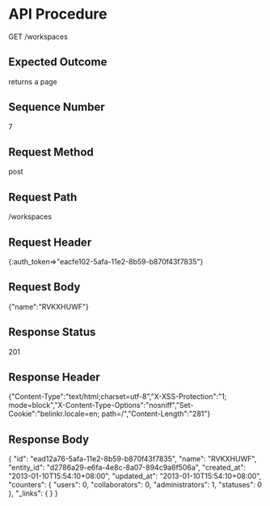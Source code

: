 # API Procedure
GET /workspaces
## Expected Outcome
returns a page
## Sequence Number
7
## Request Method
post
## Request Path
/workspaces
## Request Header
{:auth_token=>"eacfe102-5afa-11e2-8b59-b870f43f7835"}
## Request Body
{"name":"RVKXHUWF"}

## Response Status
201
## Response Header
{"Content-Type":"text/html;charset=utf-8","X-XSS-Protection":"1; mode=block","X-Content-Type-Options":"nosniff","Set-Cookie":"belinkr.locale=en; path=/","Content-Length":"281"}

## Response Body
{
  "id": "ead12a76-5afa-11e2-8b59-b870f43f7835",
  "name": "RVKXHUWF",
  "entity_id": "d2786a29-e6fa-4e8c-8a07-894c9a6f506a",
  "created_at": "2013-01-10T15:54:10+08:00",
  "updated_at": "2013-01-10T15:54:10+08:00",
  "counters": {
    "users": 0,
    "collaborators": 0,
    "administrators": 1,
    "statuses": 0
  },
  "_links": {
  }
}
